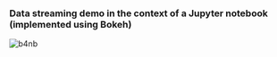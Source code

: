 
### Data streaming demo in the context of a Jupyter notebook (implemented using Bokeh)

![b4nb](https://github.com/nleclercq/jupyter-for-controls/blob/master/bokeh-data-streaming-for-notebook/b4nb.gif)
